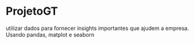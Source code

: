 # ProjetoGT
utilizar dados para fornecer insights importantes que ajudem a empresa. Usando pandas, matplot e seaborn
